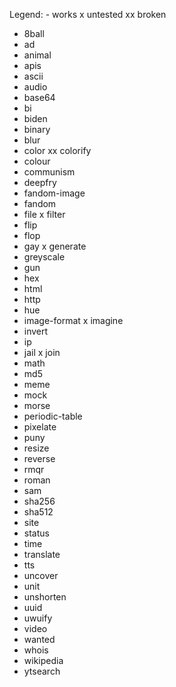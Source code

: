 Legend: - works x untested xx broken
- 8ball
- ad
- animal
- apis
- ascii
- audio
- base64
- bi
- biden
- binary
- blur
- color
xx colorify
- colour
- communism
- deepfry
- fandom-image
- fandom
- file
x filter
- flip
- flop
- gay
x generate
- greyscale
- gun
- hex
- html
- http
- hue
- image-format
x imagine
- invert
- ip
- jail
x join
- math
- md5
- meme
- mock
- morse
- periodic-table
- pixelate
- puny
- resize
- reverse
- rmqr
- roman
- sam
- sha256
- sha512
- site
- status
- time
- translate
- tts
- uncover
- unit
- unshorten
- uuid
- uwuify
- video
- wanted
- whois
- wikipedia
- ytsearch